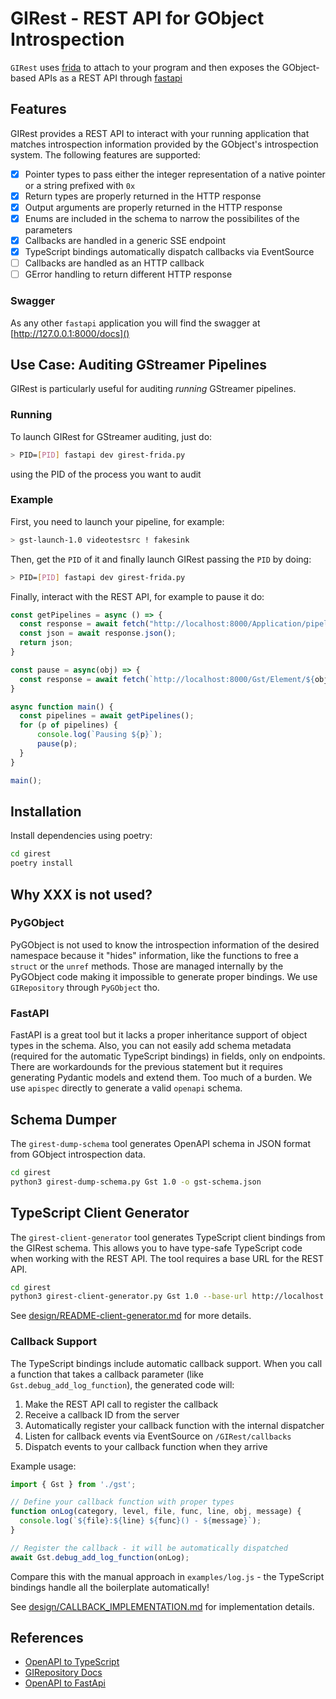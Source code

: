 # GIRest - REST API for GObject Introspection

`GIRest` uses [frida](https://frida.re) to attach to your program and then exposes the GObject-based APIs as
a REST API through [fastapi](https://fastapi.tiangolo.com/)

## Features
GIRest provides a REST API to interact with your running application that matches introspection
information provided by the GObject's introspection system. The following features are supported:
* [x] Pointer types to pass either the integer representation of a native pointer or a string prefixed with `0x`
* [x] Return types are properly returned in the HTTP response
* [x] Output arguments are properly returned in the HTTP response
* [x] Enums are included in the schema to narrow the possibilites of the parameters
* [x] Callbacks are handled in a generic SSE endpoint
* [x] TypeScript bindings automatically dispatch callbacks via EventSource
* [ ] Callbacks are handled as an HTTP callback
* [ ] GError handling to return different HTTP response

### Swagger
As any other `fastapi` application you will find the swagger at [http://127.0.0.1:8000/docs]()

## Use Case: Auditing GStreamer Pipelines

GIRest is particularly useful for auditing _running_ GStreamer pipelines.

### Running
To launch GIRest for GStreamer auditing, just do:
```bash
> PID=[PID] fastapi dev girest-frida.py
```
using the PID of the process you want to audit

### Example
First, you need to launch your pipeline, for example:

```bash
> gst-launch-1.0 videotestsrc ! fakesink
```

Then, get the `PID` of it and finally launch GIRest passing the `PID` by doing:

```bash
> PID=[PID] fastapi dev girest-frida.py
```

Finally, interact with the REST API, for example to pause it do:

```js
const getPipelines = async () => {
  const response = await fetch("http://localhost:8000/Application/pipelines");
  const json = await response.json();
  return json;
}

const pause = async(obj) => {
  const response = await fetch(`http://localhost:8000/Gst/Element/${obj}/set_state?state=3`);
}

async function main() {
  const pipelines = await getPipelines();
  for (p of pipelines) {
      console.log(`Pausing ${p}`);
      pause(p);
  }
}

main();

```

## Installation

Install dependencies using poetry:

```bash
cd girest
poetry install
```

## Why XXX is not used?
### PyGObject
PyGObject is not used to know the introspection information of the desired namespace because it "hides" information, like
the functions to free a `struct` or the `unref` methods. Those are managed internally by the PyGObject code making it impossible to generate proper bindings. We use `GIRepository` through `PyGObject` tho.

### FastAPI
FastAPI is a great tool but it lacks a proper inheritance support of object types in the schema. Also, you can not easily
add schema metadata (required for the automatic TypeScript bindings) in fields, only on endpoints. There are workardounds
for the previous statement but it requires generating Pydantic models and extend them. Too much of a burden. We use `apispec` directly to generate a valid `openapi` schema.

## Schema Dumper

The `girest-dump-schema` tool generates OpenAPI schema in JSON format from GObject introspection data.

```bash
cd girest
python3 girest-dump-schema.py Gst 1.0 -o gst-schema.json
```

## TypeScript Client Generator

The `girest-client-generator` tool generates TypeScript client bindings from the GIRest schema. This allows you to have type-safe TypeScript code when working with the REST API. The tool requires a base URL for the REST API.

```bash
cd girest
python3 girest-client-generator.py Gst 1.0 --base-url http://localhost:8000 -o gst.ts
```

See [design/README-client-generator.md](design/README-client-generator.md) for more details.

### Callback Support

The TypeScript bindings include automatic callback support. When you call a function that takes a callback parameter (like `Gst.debug_add_log_function`), the generated code will:

1. Make the REST API call to register the callback
2. Receive a callback ID from the server
3. Automatically register your callback function with the internal dispatcher
4. Listen for callback events via EventSource on `/GIRest/callbacks`
5. Dispatch events to your callback function when they arrive

Example usage:

```typescript
import { Gst } from './gst';

// Define your callback function with proper types
function onLog(category, level, file, func, line, obj, message) {
  console.log(`${file}:${line} ${func}() - ${message}`);
}

// Register the callback - it will be automatically dispatched
await Gst.debug_add_log_function(onLog);
```

Compare this with the manual approach in `examples/log.js` - the TypeScript bindings handle all the boilerplate automatically!

See [design/CALLBACK_IMPLEMENTATION.md](design/CALLBACK_IMPLEMENTATION.md) for implementation details.

## References
* [OpenAPI to TypeScript](https://heyapi.dev/openapi-ts/output)
* [GIRepository Docs](https://gnome.pages.gitlab.gnome.org/gobject-introspection/girepository/)
* [OpenAPI to FastApi](https://github.com/ioxiocom/openapi-to-fastapi/)
